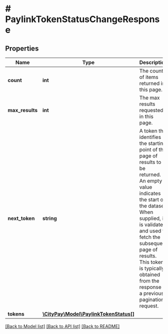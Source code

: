 # # PaylinkTokenStatusChangeResponse

## Properties

Name | Type | Description | Notes
------------ | ------------- | ------------- | -------------
**count** | **int** | The count of items returned in this page. | [optional]
**max_results** | **int** | The max results requested in this page. | [optional]
**next_token** | **string** | A token that identifies the starting point of the page of results to be returned. An empty value indicates the start of the dataset. When supplied, it is validated and used to fetch the subsequent page of results. This token is typically obtained from the response of a previous pagination request. | [optional]
**tokens** | [**\CityPay\Model\PaylinkTokenStatus[]**](PaylinkTokenStatus.md) |  |

[[Back to Model list]](../../README.md#models) [[Back to API list]](../../README.md#endpoints) [[Back to README]](../../README.md)
